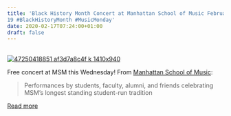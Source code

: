```yaml
---
title: 'Black History Month Concert at Manhattan School of Music February
19 #BlackHistoryMonth #MusicMonday'
date: 2020-02-17T07:24:00+01:00
draft: false
---
```


[  
![47250418851 af3d7a8c4f k 1410x940](https://cdn-blog.adafruit.com/uploads/2020/02/47250418851_af3d7a8c4f_k-1410x940-1.jpg "47250418851_af3d7a8c4f_k-1410x940.jpg")](https://www.msmnyc.edu/performances/black-history-month-concert-presented-by-the-msm-black-student-union/)

Free concert at MSM this Wednesday! From [Manhattan School of Music](https://www.msmnyc.edu/performances/black-history-month-concert-presented-by-the-msm-black-student-union/):

> Performances by students, faculty, alumni, and friends celebrating MSM’s longest standing student-run tradition

[Read more](https://www.msmnyc.edu/performances/black-history-month-concert-presented-by-the-msm-black-student-union/)
